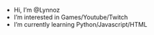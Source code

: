 -  Hi, I’m @Lynnoz
-  I’m interested in Games/Youtube/Twitch
-  I’m currently learning Python/Javascript/HTML

<!---
Lynnoz/Lynnoz is a ✨ special ✨ repository because its `README.md` (this file) appears on your GitHub profile.
You can click the Preview link to take a look at your changes.
--->
